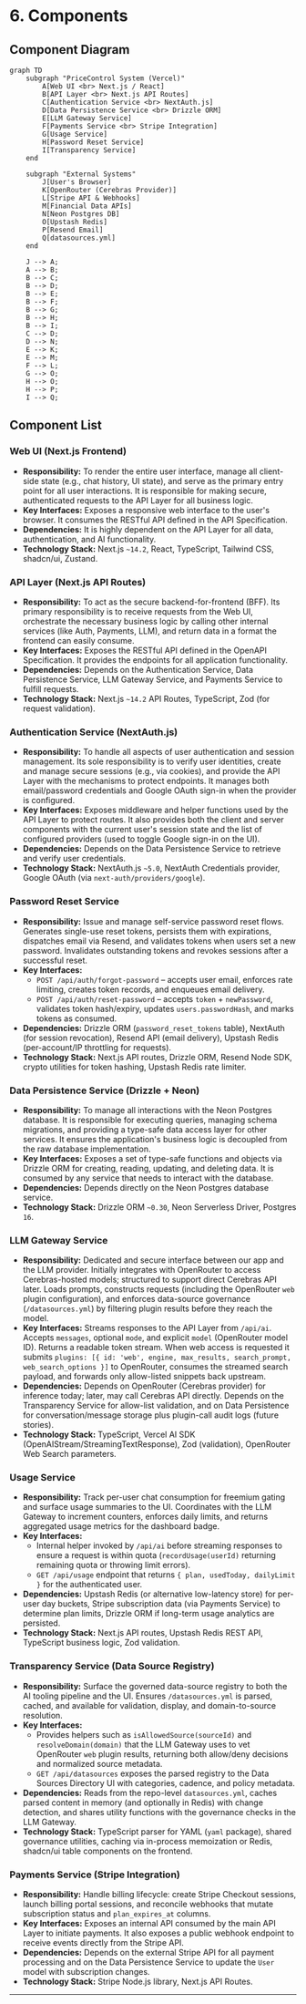 # 6. Components

## Component Diagram
```mermaid
graph TD
    subgraph "PriceControl System (Vercel)"
        A[Web UI <br> Next.js / React]
        B[API Layer <br> Next.js API Routes]
        C[Authentication Service <br> NextAuth.js]
        D[Data Persistence Service <br> Drizzle ORM]
        E[LLM Gateway Service]
        F[Payments Service <br> Stripe Integration]
        G[Usage Service]
        H[Password Reset Service]
        I[Transparency Service]
    end

    subgraph "External Systems"
        J[User's Browser]
        K[OpenRouter (Cerebras Provider)]
        L[Stripe API & Webhooks]
        M[Financial Data APIs]
        N[Neon Postgres DB]
        O[Upstash Redis]
        P[Resend Email]
        Q[datasources.yml]
    end

    J --> A;
    A --> B;
    B --> C;
    B --> D;
    B --> E;
    B --> F;
    B --> G;
    B --> H;
    B --> I;
    C --> D;
    D --> N;
    E --> K;
    E --> M;
    F --> L;
    G --> O;
    H --> O;
    H --> P;
    I --> Q;
```

## Component List

### Web UI (Next.js Frontend)
* **Responsibility:** To render the entire user interface, manage all client-side state (e.g., chat history, UI state), and serve as the primary entry point for all user interactions. It is responsible for making secure, authenticated requests to the API Layer for all business logic.
* **Key Interfaces:** Exposes a responsive web interface to the user's browser. It consumes the RESTful API defined in the API Specification.
* **Dependencies:** It is highly dependent on the API Layer for all data, authentication, and AI functionality.
* **Technology Stack:** Next.js `~14.2`, React, TypeScript, Tailwind CSS, shadcn/ui, Zustand.

### API Layer (Next.js API Routes)
* **Responsibility:** To act as the secure backend-for-frontend (BFF). Its primary responsibility is to receive requests from the Web UI, orchestrate the necessary business logic by calling other internal services (like Auth, Payments, LLM), and return data in a format the frontend can easily consume.
* **Key Interfaces:** Exposes the RESTful API defined in the OpenAPI Specification. It provides the endpoints for all application functionality.
* **Dependencies:** Depends on the Authentication Service, Data Persistence Service, LLM Gateway Service, and Payments Service to fulfill requests.
* **Technology Stack:** Next.js `~14.2` API Routes, TypeScript, Zod (for request validation).

### Authentication Service (NextAuth.js)
* **Responsibility:** To handle all aspects of user authentication and session management. Its sole responsibility is to verify user identities, create and manage secure sessions (e.g., via cookies), and provide the API Layer with the mechanisms to protect endpoints. It manages both email/password credentials and Google OAuth sign-in when the provider is configured.
* **Key Interfaces:** Exposes middleware and helper functions used by the API Layer to protect routes. It also provides both the client and server components with the current user's session state and the list of configured providers (used to toggle Google sign-in on the UI).
* **Dependencies:** Depends on the Data Persistence Service to retrieve and verify user credentials.
* **Technology Stack:** NextAuth.js `~5.0`, NextAuth Credentials provider, Google OAuth (via `next-auth/providers/google`).

### Password Reset Service
* **Responsibility:** Issue and manage self-service password reset flows. Generates single-use reset tokens, persists them with expirations, dispatches email via Resend, and validates tokens when users set a new password. Invalidates outstanding tokens and revokes sessions after a successful reset.
* **Key Interfaces:**
  * `POST /api/auth/forgot-password` – accepts user email, enforces rate limiting, creates token records, and enqueues email delivery.
  * `POST /api/auth/reset-password` – accepts `token` + `newPassword`, validates token hash/expiry, updates `users.passwordHash`, and marks tokens as consumed.
* **Dependencies:** Drizzle ORM (`password_reset_tokens` table), NextAuth (for session revocation), Resend API (email delivery), Upstash Redis (per-account/IP throttling for requests).
* **Technology Stack:** Next.js API routes, Drizzle ORM, Resend Node SDK, crypto utilities for token hashing, Upstash Redis rate limiter.

### Data Persistence Service (Drizzle + Neon)
* **Responsibility:** To manage all interactions with the Neon Postgres database. It is responsible for executing queries, managing schema migrations, and providing a type-safe data access layer for other services. It ensures the application's business logic is decoupled from the raw database implementation.
* **Key Interfaces:** Exposes a set of type-safe functions and objects via Drizzle ORM for creating, reading, updating, and deleting data. It is consumed by any service that needs to interact with the database.
* **Dependencies:** Depends directly on the Neon Postgres database service.
* **Technology Stack:** Drizzle ORM `~0.30`, Neon Serverless Driver, Postgres `16`.

### LLM Gateway Service
* **Responsibility:** Dedicated and secure interface between our app and the LLM provider. Initially integrates with OpenRouter to access Cerebras-hosted models; structured to support direct Cerebras API later. Loads prompts, constructs requests (including the OpenRouter `web` plugin configuration), and enforces data-source governance (`/datasources.yml`) by filtering plugin results before they reach the model.
* **Key Interfaces:** Streams responses to the API Layer from `/api/ai`. Accepts `messages`, optional `mode`, and explicit `model` (OpenRouter model ID). Returns a readable token stream. When web access is requested it submits `plugins: [{ id: 'web', engine, max_results, search_prompt, web_search_options }]` to OpenRouter, consumes the streamed search payload, and forwards only allow-listed snippets back upstream.
* **Dependencies:** Depends on OpenRouter (Cerebras provider) for inference today; later, may call Cerebras API directly. Depends on the Transparency Service for allow-list validation, and on Data Persistence for conversation/message storage plus plugin-call audit logs (future stories).
* **Technology Stack:** TypeScript, Vercel AI SDK (OpenAIStream/StreamingTextResponse), Zod (validation), OpenRouter Web Search parameters.

### Usage Service
* **Responsibility:** Track per-user chat consumption for freemium gating and surface usage summaries to the UI. Coordinates with the LLM Gateway to increment counters, enforces daily limits, and returns aggregated usage metrics for the dashboard badge.
* **Key Interfaces:**
  * Internal helper invoked by `/api/ai` before streaming responses to ensure a request is within quota (`recordUsage(userId)` returning remaining quota or throwing limit errors).
  * `GET /api/usage` endpoint that returns `{ plan, usedToday, dailyLimit }` for the authenticated user.
* **Dependencies:** Upstash Redis (or alternative low-latency store) for per-user day buckets, Stripe subscription data (via Payments Service) to determine plan limits, Drizzle ORM if long-term usage analytics are persisted.
* **Technology Stack:** Next.js API routes, Upstash Redis REST API, TypeScript business logic, Zod validation.

### Transparency Service (Data Source Registry)
* **Responsibility:** Surface the governed data-source registry to both the AI tooling pipeline and the UI. Ensures `/datasources.yml` is parsed, cached, and available for validation, display, and domain-to-source resolution.
* **Key Interfaces:**
  * Provides helpers such as `isAllowedSource(sourceId)` and `resolveDomain(domain)` that the LLM Gateway uses to vet OpenRouter `web` plugin results, returning both allow/deny decisions and normalized source metadata.
  * `GET /api/datasources` exposes the parsed registry to the Data Sources Directory UI with categories, cadence, and policy metadata.
* **Dependencies:** Reads from the repo-level `datasources.yml`, caches parsed content in memory (and optionally in Redis) with change detection, and shares utility functions with the governance checks in the LLM Gateway.
* **Technology Stack:** TypeScript parser for YAML (`yaml` package), shared governance utilities, caching via in-process memoization or Redis, shadcn/ui table components on the frontend.

### Payments Service (Stripe Integration)
* **Responsibility:** Handle billing lifecycle: create Stripe Checkout sessions, launch billing portal sessions, and reconcile webhooks that mutate subscription status and `plan_expires_at` columns.
* **Key Interfaces:** Exposes an internal API consumed by the main API Layer to initiate payments. It also exposes a public webhook endpoint to receive events directly from the Stripe API.
* **Dependencies:** Depends on the external Stripe API for all payment processing and on the Data Persistence Service to update the `User` model with subscription changes.
* **Technology Stack:** Stripe Node.js library, Next.js API Routes.

---
